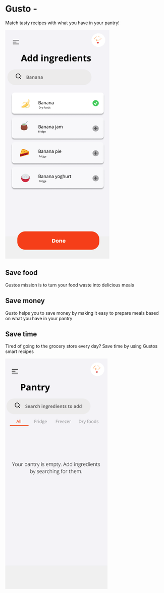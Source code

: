 # Gusto -

Match tasty recipes with what you have in your pantry!

![Recipes - Home](https://github.com/jennymag/gusto/blob/main/src/pictures/add%20ingr.png)

## Save food

Gustos mission is to turn your food waste into delicious meals

## Save money

Gusto helps you to save money by making it easy to prepare meals based on what you have in your pantry

## Save time

Tired of going to the grocery store every day? Save time by using Gustos smart recipes

![My pantry - Add ingredients](src/pictures/pantry.png)
